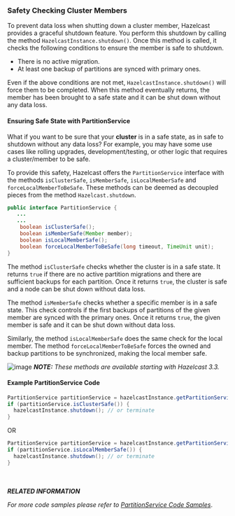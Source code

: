 
### Safety Checking Cluster Members

To prevent data loss when shutting down a cluster member, Hazelcast provides a graceful shutdown feature. You perform this shutdown by calling the method `HazelcastInstance.shutdown()`. Once this method is called, it checks the following conditions to ensure the member is safe to shutdown.

- There is no active migration.
- At least one backup of partitions are synced with primary ones.

Even if the above conditions are not met, `HazelcastInstance.shutdown()` will force them to be completed. When this method eventually returns, the member has been brought to a safe state and it can be shut down without any data loss. 

#### Ensuring Safe State with PartitionService

What if you want to be sure that your **cluster** is in a safe state, as in safe to shutdown without any data loss? For example, you may have some use cases like rolling upgrades, development/testing, or other logic that requires a cluster/member to be safe. 

To provide this safety, Hazelcast offers the `PartitionService` interface with the methods `isClusterSafe`, `isMemberSafe`, `isLocalMemberSafe` and `forceLocalMemberToBeSafe`. These methods can be deemed as decoupled pieces from the method `Hazelcast.shutdown`. 


```java
public interface PartitionService {
   ...
   ...
    boolean isClusterSafe();
    boolean isMemberSafe(Member member);
    boolean isLocalMemberSafe();
    boolean forceLocalMemberToBeSafe(long timeout, TimeUnit unit);
}
```

The method `isClusterSafe` checks whether the cluster is in a safe state. It returns `true` if there are no active partition migrations and there are sufficient backups for each partition. Once it returns `true`, the cluster is safe and a node can be shut down without data loss.

The method `isMemberSafe` checks whether a specific member is in a safe state. This check controls if the first backups of partitions of the given member are synced with the primary ones. Once it returns `true`, the given member is safe and it can be shut down without data loss. 

Similarly, the method `isLocalMemberSafe` does the same check for the local member. The method `forceLocalMemberToBeSafe` forces the owned and backup partitions to be synchronized, making the local member safe.

![image](images/NoteSmall.jpg) ***NOTE:*** *These methods are available starting with Hazelcast 3.3.*


#### Example PartitionService Code


```java
PartitionService partitionService = hazelcastInstance.getPartitionService();
if (partitionService.isClusterSafe()) {
  hazelcastInstance.shutdown(); // or terminate
}
```

OR 

```java
PartitionService partitionService = hazelcastInstance.getPartitionService();
if (partitionService.isLocalMemberSafe()) {
  hazelcastInstance.shutdown(); // or terminate
}
```
<br></br>
***RELATED INFORMATION***

*For more code samples please refer to <a href="https://github.com/hazelcast/hazelcast-code-samples/tree/master/monitoring/cluster/src/main/java" target="_blank">PartitionService Code Samples</a>*.
<br></br>